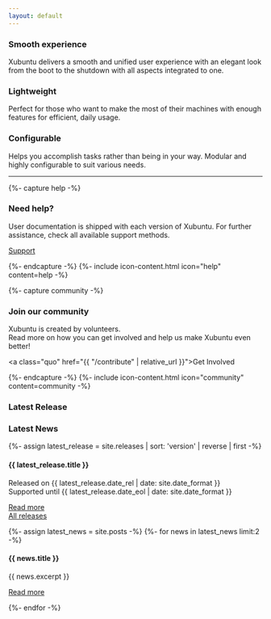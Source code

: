 ```yaml
---
layout: default
---
```


<section class="columns-3">
   <div>
      <h3>Smooth experience</h3>
      <p>Xubuntu delivers a smooth and unified user experience with an elegant look from the boot to the shutdown with all aspects integrated to one.</p>
   </div>
   <div>
      <h3>Lightweight</h3>
      <p>Perfect for those who want to make the most of their machines with enough features for efficient, daily usage.</p>
   </div>
   <div>
      <h3>Configurable</h3>
      <p>Helps you accomplish tasks rather than being in your way. Modular and highly configurable to suit various needs.</p>
   </div>
</section>
<hr />
<section class="columns-2">
   {%- capture help -%}
      <h3>Need help?</h3>
      <p>User documentation is shipped with each version of Xubuntu. For further assistance, check all available support methods.</p>
      <p><a class="quo" href="{{ "/help" | relative_url }}">Support</a></p>
   {%- endcapture -%}
   {%- include icon-content.html icon="help" content=help -%}

   {%- capture community -%}
      <h3>Join our community</h3>
      <p>Xubuntu is created by volunteers.<br />Read more on how you can get involved and help us make Xubuntu even better!</p>
      <p><a class="quo" href="{{ "/contribute" | relative_url }}">Get Involved</a></p>
   {%- endcapture -%}
   {%- include icon-content.html icon="community" content=community -%}
</section>

<section class="wide alternative-bg">
   <section class="columns-1-2">
      <h3>Latest Release</h3>
      <h3>Latest News</h3>
   </section>
   <section class="columns-1-2">
      {%- assign latest_release = site.releases | sort: 'version' | reverse | first -%}
      <div class="latest-release featured">
         <h4>{{ latest_release.title }}</h4>
         <p>
            Released on {{ latest_release.date_rel | date: site.date_format }}<br />
            Supported until {{ latest_release.date_eol | date: site.date_format }}
         </p>
         <p>
            <a class="quo" href="{{ latest_release.url }}">Read more</a><br />
            <a class="quo" href="{{ "/releases" | relative_link }}">All releases</a><br />
         </p>
      </div>
      <section class="article-list columns-2">
         {%- assign latest_news = site.posts -%}
         {%- for news in latest_news limit:2 -%}
            <div class="featured">
               <h4>{{ news.title }}</h4>
               <p>{{ news.excerpt }}</p>
               <p><a class="quo" href="{{ news.url }}">Read more</a></p>
            </div>
         {%- endfor -%}
      </section>
   </section>
</section>
